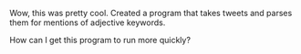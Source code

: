 Wow, this was pretty cool.  Created a program that takes tweets and parses them for mentions of adjective keywords.  



How can I get this program to run more quickly?
